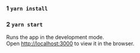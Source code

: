### 1 `yarn install`

### 2 `yarn start`

Runs the app in the development mode.\
Open [http://localhost:3000](http://localhost:3000) to view it in the browser.

